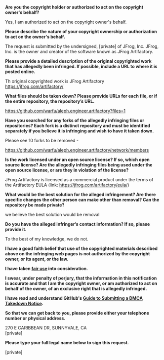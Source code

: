 **Are you the copyright holder or authorized to act on the copyright owner's behalf?**

Yes, I am authorized to act on the copyright owner's behalf.

**Please describe the nature of your copyright ownership or authorization to act on the owner's behalf.**

The request is submitted by the undersigned, [private] of JFrog, Inc.
JFrog, Inc. is the owner and creator of the software known as JFrog Artifactory.

**Please provide a detailed description of the original copyrighted work that has allegedly been infringed. If possible, include a URL to where it is posted online.**

Th original copyrighted work is JFrog Artifactory
https://jfrog.com/artifactory/

**What files should be taken down? Please provide URLs for each file, or if the entire repository, the repository’s URL.**

https://github.com/warfu/aleph.engineer.artifactory?files=1

**Have you searched for any forks of the allegedly infringing files or repositories? Each fork is a distinct repository and must be identified separately if you believe it is infringing and wish to have it taken down.**

Please see 10 forks to be removed -

https://github.com/warfu/aleph.engineer.artifactory/network/members

**Is the work licensed under an open source license? If so, which open source license? Are the allegedly infringing files being used under the open source license, or are they in violation of the license?**

JFrog Artifactory is licensed as a commercial product under the terms of the Artifactory EULA (link: https://jfrog.com/artifactory/eula/)

**What would be the best solution for the alleged infringement? Are there specific changes the other person can make other than removal? Can the repository be made private?**

we believe the best solution would be removal

**Do you have the alleged infringer’s contact information? If so, please provide it.**

To the best of my knowledge, we do not.

**I have a good faith belief that use of the copyrighted materials described above on the infringing web pages is not authorized by the copyright owner, or its agent, or the law.**

**I have taken <a href="https://www.lumendatabase.org/topics/22">fair use</a> into consideration.**

**I swear, under penalty of perjury, that the information in this notification is accurate and that I am the copyright owner, or am authorized to act on behalf of the owner, of an exclusive right that is allegedly infringed.**

**I have read and understand GitHub's <a href="https://help.github.com/articles/guide-to-submitting-a-dmca-takedown-notice/">Guide to Submitting a DMCA Takedown Notice</a>.**

**So that we can get back to you, please provide either your telephone number or physical address.**

270 E CARIBBEAN DR, SUNNYVALE, CA  
[private]  

**Please type your full legal name below to sign this request.**

[private]  
